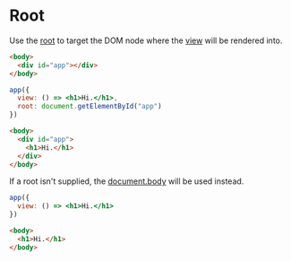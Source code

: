 # Root

Use the [root](/docs/api.md#root) to target the DOM node where the [view](/docs/view.md) will be rendered into.

```html
<body>
  <div id="app"></div>
</body>
```
```jsx
app({
  view: () => <h1>Hi.</h1>,
  root: document.getElementById("app")
})
```
```html
<body>
  <div id="app">
    <h1>Hi.</h1>
  </div>
</body>
```

If a root isn't supplied, the [document.body](https://developer.mozilla.org/en-US/docs/Web/API/Document/body) will be used instead.

```jsx
app({
  view: () => <h1>Hi.</h1>
})
```
```html
<body>
  <h1>Hi.</h1>
</body>
```




